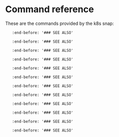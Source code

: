 # Command reference

These are the commands provided by the k8s snap:

```{include} ../../_parts/commands/k8s.md
   :end-before: '### SEE ALSO'
```

```{include} ../../_parts/commands/k8s_bootstrap.md
   :end-before: '### SEE ALSO'
```

```{include} ../../_parts/commands/k8s_config.md
   :end-before: '### SEE ALSO'
```

```{include} ../../_parts/commands/k8s_disable.md
   :end-before: '### SEE ALSO'
```

```{include} ../../_parts/commands/k8s_enable.md
   :end-before: '### SEE ALSO'
```

```{include} ../../_parts/commands/k8s_get-join-token.md
   :end-before: '### SEE ALSO'
```

```{include} ../../_parts/commands/k8s_get.md
   :end-before: '### SEE ALSO'
```

```{include} ../../_parts/commands/k8s_join-cluster.md
   :end-before: '### SEE ALSO'
```

```{include} ../../_parts/commands/k8s_kubectl.md
   :end-before: '### SEE ALSO'
```

```{include} ../../_parts/commands/k8s_remove-node.md
   :end-before: '### SEE ALSO'
```

```{include} ../../_parts/commands/k8s_set.md
   :end-before: '### SEE ALSO'
```

```{include} ../../_parts/commands/k8s_status.md
   :end-before: '### SEE ALSO'
```
